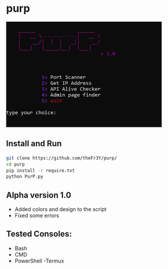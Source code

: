 # purp

<pre>
<img src="img/purp.PNG" >
</pre>

## Install and Run
```bash
git clone https://github.com/theFr3Y/purp/
cd purp
pip install -r require.txt
python PurP.py
```
## Alpha version 1.0
- Added colors and design to the script
- Fixed some errors

## Tested Consoles:
- Bash
- CMD
- PowerShell
-Termux
